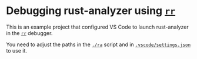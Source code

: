 # Debugging rust-analyzer using [`rr`]

This is an example project that configured VS Code to launch rust-analyzer in the [`rr`] debugger.

You need to adjust the paths in the [`./ra`](./ra) script and in
[`.vscode/settings.json`](.vscode/settings.json) to use it.

[`rr`]: https://github.com/rr-debugger/rr
